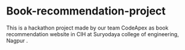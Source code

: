# Book-recommendation-project
This is a hackathon project made by our team CodeApex as book recommendation website in CIH at Suryodaya college of engineering, Nagpur .
